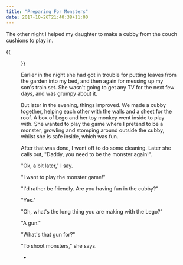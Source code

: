 ```yaml
---
title: "Preparing For Monsters"
date: 2017-10-26T21:40:38+11:00
---
```



The other night I helped my daughter to make a cubby from the couch cushions to play in.

{{<figure src="/images/preparing_for_monsters.svg" >}}

Earlier in the night she had got in trouble for putting leaves from the garden into my bed, and then again for messing up my son's train set. She wasn't going to get any TV for the next few days, and was grumpy about it.

But later in the evening, things improved. We made a cubby together, helping each other with the walls and a sheet for the roof. A box of Lego and her toy monkey went inside to play with. She wanted to play the game where I pretend to be a monster, growling and stomping around outside the cubby, whilst she is safe inside, which was fun.

After that was done, I went off to do some cleaning. Later she calls out, "Daddy, you need to be the monster again!".

"Ok, a bit later,"  I say.

"I want to play the monster game!"

"I'd rather be friendly. Are you having fun in the cubby?"

"Yes."

"Oh, what's the long thing you are making with the Lego?"

"A gun."

"What's that gun for?"

"To shoot monsters," she says.




-
